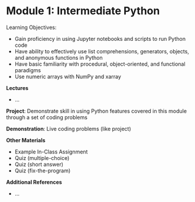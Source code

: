 # Module 1: Intermediate Python

Learning Objectives:

- Gain proficiency in using Jupyter notebooks and scripts to run Python code
- Have ability to effectively use list comprehensions, generators, objects, and anonymous functions in Python
- Have basic familiarity with procedural, object-oriented, and functional paradigms
- Use numeric arrays with NumPy and xarray

**Lectures**

- ...

**Project**: Demonstrate skill in using Python features covered in this module through a set of coding problems

**Demonstration**: Live coding problems (like project)

**Other Materials**

- Example In-Class Assignment
- Quiz (multiple-choice)
- Quiz (short answer)
- Quiz (fix-the-program)

**Additional References**

- ...